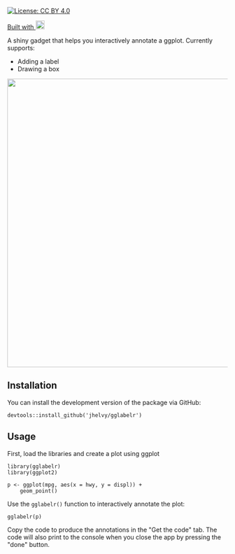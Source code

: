 
[![License: CC BY 4.0](https://img.shields.io/badge/License-CC%20BY%204.0-lightgrey.svg)](https://creativecommons.org/licenses/by/4.0/)

<a href="https://github.com/jhelvy/gglabelr" target="_blank">
<i class="fa fa-github fa-lg"></i></a>
<a href="https://shiny.rstudio.com/" target="_blank">Built with <img alt="Shiny" src="https://www.rstudio.com/wp-content/uploads/2014/04/shiny.png" height="20"></a>

A shiny gadget that helps you interactively annotate a ggplot. Currently supports:

- Adding a label
- Drawing a box

<img src="images/preview.gif" width=660>

## Installation

You can install the development version of the package via GitHub:
```
devtools::install_github('jhelvy/gglabelr')
```

## Usage

First, load the libraries and create a plot using ggplot

```
library(gglabelr)
library(ggplot2)

p <- ggplot(mpg, aes(x = hwy, y = displ)) +
    geom_point()
```

Use the `gglabelr()` function to interactively annotate the plot:

```
gglabelr(p)
```

Copy the code to produce the annotations in the "Get the code" tab. The code will also print to the console when you close the app by pressing the "done" button.
